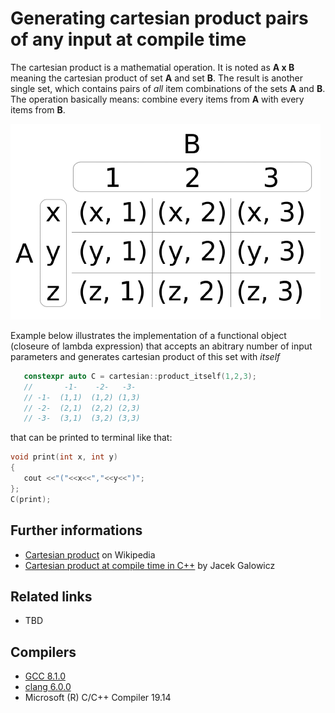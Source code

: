 # Generating cartesian product pairs of any input at compile time

The cartesian product is a mathematial operation. It is noted as __A x B__ meaning the cartesian product of set __A__ and set __B__.
The result is another single set, which contains pairs of _all_ item combinations of the sets __A__ and __B__.
The operation basically means: combine every items from __A__ with every items from __B__.

![cartesian](./cartesian.gif)

Example below illustrates the implementation of a functional object (closeure of lambda expression) that accepts an abitrary number of input parameters and generates cartesian product of this set with _itself_
```cpp
   constexpr auto C = cartesian::product_itself(1,2,3);
   //       -1-    -2-   -3-
   // -1-  (1,1)  (1,2) (1,3)
   // -2-  (2,1)  (2,2) (2,3)
   // -3-  (3,1)  (3,2) (3,3)
```
that can be printed to terminal like that:
```cpp
void print(int x, int y)
{
   cout <<"("<<x<<","<<y<<")";
};
C(print);
```

## Further informations
* [Cartesian product](https://en.wikipedia.org/wiki/Cartesian_product) on Wikipedia
* [Cartesian product at compile time in C++](https://books.google.com.ua/books?id=bqdWDwAAQBAJ&pg=PA641&lpg=PA641&dq=cartesian+product+C%2B%2B+compile+time&source=bl&ots=MGAh9W4yMq&sig=PxV2ARz7zAK-bg-UltCmqBM-58I&hl=en&sa=X&ved=0ahUKEwj_ofXv3K_bAhUHBHwKHU1BB0MQ6AEIOTAD#v=onepage&q&f=false) by Jacek Galowicz

## Related links
* TBD

## Compilers
* [GCC 8.1.0](https://wandbox.org/)
* [clang 6.0.0](https://wandbox.org/)
* Microsoft (R) C/C++ Compiler 19.14 
